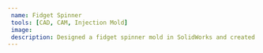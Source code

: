 ```yaml
---
 name: Fidget Spinner
 tools: [CAD, CAM, Injection Mold]
 image: 
 description: Designed a fidget spinner mold in SolidWorks and created a CAM toolpath in Fusion 360.
---
```

